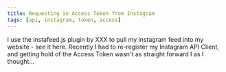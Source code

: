 ```yaml
---
title: Requesting an Access Token from Instagram
tags: [api, instagram, token, access]
---
```


I use the instafeed.js plugin by XXX to pull my instagram feed into my website - see it here. Recently I had to re-register my Instagram API Client, and getting hold of the Access Token wasn't as straight forward I as I thought... 

